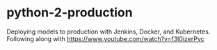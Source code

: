 # python-2-production
Deploying models to production with Jenkins, Docker, and Kubernetes. Following along with https://www.youtube.com/watch?v=f3I0izerPvc
